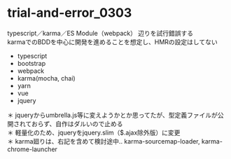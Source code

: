 # trial-and-error_0303

typescript／karma／ES Module（webpack） 辺りを試行錯誤する  
karmaでのBDDを中心に開発を進めることを想定し、HMRの設定はしてない  
- typescript
- bootstrap
- webpack
- karma(mocha, chai)
- yarn
- vue
- jquery  

＊ jqueryからumbrella.js等に変えようかとか思ってたが、型定義ファイルが公開されておらず、自作はダルいので止める  
＊ 軽量化のため、jqueryをjquery.slim（$.ajax除外版）に変更  
＊ karma廻りは、右記を含めて検討途中.. karma-sourcemap-loader, karma-chrome-launcher